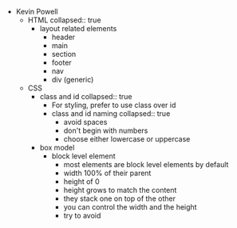 - Kevin Powell
	- HTML
	  collapsed:: true
		- layout related elements
			- header
			- main
			- section
			- footer
			- nav
			- div (generic)
	- CSS
		- class and id
		  collapsed:: true
			- For styling, prefer to use class over id
			- class and id naming
			  collapsed:: true
				- avoid spaces
				- don't begin with numbers
				- choose either lowercase or uppercase
		- box model
			- block level element
				- most elements are block level elements by default
				- width 100% of their parent
				- height of 0
				- height grows to match the content
				- they stack one on top of the other
				- you can control the width and the height
				- try to avoid